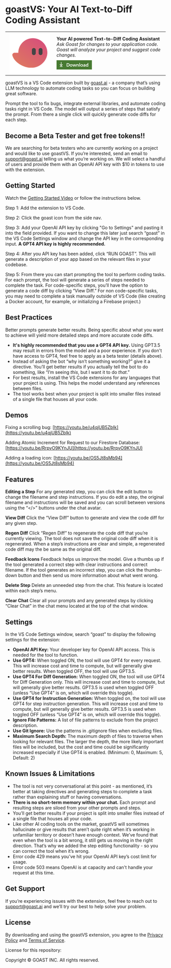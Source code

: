 
<!--
Copyright © GOAST INC.
All rights reserved.
-->

# goastVS: Your AI Text-to-Diff Coding Assistant

<table style="width: 100%; border-style: none;"><tr>
<td style="width: 140px; text-align: center;"><a href="https://marketplace.visualstudio.com/items?itemName=goast-ai.goast"><img width="128px" src="docs/images/goast.png" alt="Goast logo"/></a></td>
<td>
<strong>Your AI powered Text-to-Diff Coding Assistant</strong><br />
<i>Ask Goast for changes to your application code. Goast will analyze your project and suggest code changes.<br />
<strong><a href="https://marketplace.visualstudio.com/items?itemName=goast-ai.goast"><img src="docs/images/download.png" alt="Download now!"/></a></strong></i><br>
</td>
</tr></table>

goastVS is a VS Code extension built by [goast.ai](https://goast.ai) - a company that’s using LLM technology to automate coding tasks so you can focus on building great software.

Prompt the tool to fix bugs, integrate external libraries, and automate coding tasks right in VS Code. The model will output a series of steps that satisfy the prompt. From there a single click will quickly generate code diffs for each step.

## Become a Beta Tester and get free tokens!!

We are searching for beta testers who are currently working on a project and would like to use goastVS. If you’re interested, send an email to [support@goast.ai](mailto:support@goast.ai) telling us what you’re working on. We will select a handful of users and provide them with an OpenAI API key with $10 in tokens to use with the extension.

## Getting Started

Watch the [Getting Started Video](https://www.youtube.com/watch?v=-N1Hk6tRU0M) or follow the instructions below.

Step 1: Add the extension to VS Code.

Step 2: Click the goast icon from the side nav.

Step 3: Add your OpenAI API key by clicking "Go to Settings" and pasting it into the field provided. If you want to change this later just search “goast” in the VS Code Settings window and change the API key in the corresponding input. **A GPT4 API key is highly recommended.** 

Step 4: After you API key has been added, click “RUN GOAST”. This will generate a description of your app based on the relevant files in your codebase.

Step 5: From there you can start prompting the tool to perform coding tasks. For each prompt, the tool will generate a series of steps needed to complete the task. For code-specific steps, you’ll have the option to generate a code diff by clicking “View Diff.” For non code-specific tasks, you may need to complete a task manually outside of VS Code (like creating a Docker account, for example, or initializing a Firebase project.)

## Best Practices

Better prompts generate better results. Being specific about what you want to achieve will yield more detailed steps and more accurate code diffs.

- **It's highly recommended that you use a GPT4 API key.** Using GPT3.5 may result in errors from the model and a poor experience. If you don't have access to GPT4, feel free to apply as a beta tester (details above).
-   Instead of asking the bot “why isn’t something working?” give it a directive. You’ll get better results if you actually tell the bot to do something, like “I’m seeing *this*, but I want it to do *that*.”
-   For best results, install the VS Code extensions for any languages that your project is using. This helps the model understand any references between files.
- The tool works best when your project is split into smaller files instead of a single file that houses all your code.

## Demos

Fixing a scrolling bug: [https://youtu.be/u4qjUB5ZbIk](https://youtu.be/u4qjUB5ZbIk)

Adding Atomic Increment for Request to our Firestore Database: [https://youtu.be/RrpvO9KYnJU](https://youtu.be/RrpvO9KYnJU)

Adding a loading icon: [https://youtu.be/OS5Jt8sMb94](https://youtu.be/OS5Jt8sMb94)

## Features

**Editing a Step**
For any generated step, you can click the edit button to change the filename and step instructions. If you do edit a step, the original filename and instructions will be saved and you can scroll between versions using the “</>” buttons under the chat avatar.

**View Diff**
Click the “View Diff” button to generate and view the code diff for any given step.

**Regen Diff**
Click “Regen Diff” to regenerate the code diff that you’re currently viewing. The tool does not save the original code diff when it is regenerated. When a step’s instructions are clear and simple, a regenerated code diff may the be same as the original diff.

**Feedback Icons**
Feedback helps us improve the model. Give a thumbs up if the tool generated a correct step with clear instructions and correct filename. If the tool generates an incorrect step, you can click the thumbs-down button and then send us more information about what went wrong.

**Delete Step**
Delete an unneeded step from the chat. This feature is located within each step’s menu.

**Clear Chat**
Clear all your prompts and any generated steps by clicking “Clear Chat” in the chat menu located at the top of the chat window.

## Settings

In the VS Code Settings window, search “goast” to display the following settings for the extension:

-   **OpenAI API Key:** Your developer key for OpenAI API access. This is needed for the tool to function.
-   **Use GPT4:** When toggled ON, the tool will use GPT4 for every request. This will increase cost and time to compute, but will generally give better results. When toggled OFF, the tool will use GPT3.5.
-   **Use GPT4 For Diff Generation:** When toggled ON, the tool will use GPT4 for Diff Generation only. This will increase cost and time to compute, but will generally give better results. GPT3.5 is used when toggled OFF (unless “Use GPT4” is on, which will override this toggle).
-   **Use GPT4 for Instruction Generation:** When toggled on, the tool will use GPT4 for step instruction generation. This will increase cost and time to compute, but will generally give better results. GPT3.5 is used when toggled OFF (unless “Use GPT4” is on, which will override this toggle).
-   **Ignore File Patterns:** A list of file patterns to exclude from the project description.
-   **Use Git Ignore:** Use the patterns in .gitignore files when excluding files.
-   **Maximum Search Depth:** The maximum depth of files to traverse when looking for relevant files. The larger the depth, the more likely important files will be included, but the cost and time could be significantly increased especially if Use GPT4 is enabled.  (Minimum: 0, Maximum: 5, Default: 2)


## Known Issues & Limitations

-   The tool is not very conversational at this point - as mentioned, it’s better at taking directives and generating steps to complete a task rather than explaining stuff or having conversations.
-   **There is no short-term memory within your chat.** Each prompt and resulting steps are siloed from your other prompts and steps.
-   You’ll get better results if your project is split into smaller files instead of a single file that houses all your code.
-   Like other AI coding tools on the market, goastVS will sometimes hallucinate or give results that aren’t quite right when it’s working in unfamiliar territory or doesn’t have enough context. We’ve found that even when the tool is a bit wrong, it still gets us moving in the right direction. That’s why we added the step editing functionality - so you can correct the tool when it’s wrong.
-   Error code 429 means you’ve hit your OpenAI API key’s cost limit for usage.
-   Error code 503 means OpenAI is at capacity and can't handle your request at this time. 

## Get Support

If you’re experiencing issues with the extension, feel free to reach out to [support@goast.ai](mailto:support@goast.ai) and we’ll try our best to help solve your problem.

## License

By downloading and using the goastVS extension, you agree to the [Privacy Policy](https://www.termsfeed.com/live/b4135711-b392-40b7-9894-38b6e5bca482) and [Terms of Service](https://www.termsfeed.com/live/cb1d6364-6249-40f1-939c-3e5935eaa7fc).

License for this repository:

Copyright © GOAST INC. All rights reserved.
